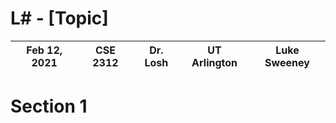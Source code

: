 # L# - [Topic]

| Feb 12, 2021 | CSE 2312 | Dr. Losh | UT Arlington | Luke Sweeney |
| ------------ | -------- | -------- | ------------ | ------------ |

# Section 1

